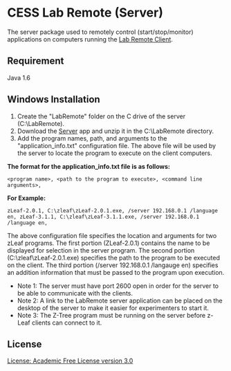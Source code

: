 CESS Lab Remote (Server)
=================================
The server package used to remotely control (start/stop/monitor)
applications on computers running the [Lab Remote Client](https://github.com/aaruff/AppRemoteClient).

Requirement
------------------
Java 1.6

Windows Installation
------------------
1. Create the "LabRemote" folder on the C drive of the server (C:\LabRemote).
1. Download the [Server](https://github.com/downloads/aaruff/AppRemoteServer/Remote-Server.zip) app and unzip it in the C:\LabRemote directory.
3. Add the program names, path, and arguments to the "application_info.txt" configuration file. 
The above file will be used by the server to locate the program to execute on the client computers. 

**The format for the application_info.txt file is as follows:**

`<program name>, <path to the program to execute>, <command line arguments>,`

**For Example:**

`zLeaf-2.0.1, C:\zleaf\zLeaf-2.0.1.exe, /server 192.168.0.1 /language en,
zLeaf-3.1.1, C:\zleaf\zLeaf-3.1.1.exe, /server 192.168.0.1 /language en,`

The above configuration file specifies the location and arguments for two zLeaf programs.
The first portion (ZLeaf-2.0.1) contains the name to be displayed for selection in the server program.
The second portion (C:\zleaf\zLeaf-2.0.1.exe) specifies the path to the program to be executed on the client.
The third portion (/server 192.168.0.1 /langauge en) specifies an addition information that must be passed to the program upon execution.

* Note 1: The server must have port 2600 open in order for the server to be able to communicate with the clients.  
* Note 2: A link to the LabRemote server application can be placed on the desktop of the server to make it easier for experimenters to start it.
* Note 3: The Z-Tree program must be running on the server before z-Leaf clients can connect to it.


License
------------------
[License: Academic Free License version 3.0](http://www.opensource.org/licenses/afl-3.0.php)
